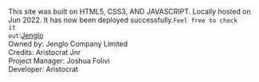 This site was built on HTML5, CSS3, AND JAVASCRIPT. Locally hosted on Jun 2022. It has now been deployed successfully.<code>Feel free to check it out</code>:<a href="https://aristocratjnr.github.io/Jenglo">Jenglo</a><br> 
Owned by: Jenglo Company Limited<br>
Credits: Aristocrat Jnr <br>
Project Manager: Joshua Folivi<br>
Developer: Aristocrat
